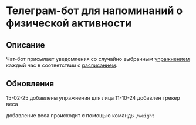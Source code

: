 # Телеграм-бот для напоминаний о физической активности
## Описание
Чат-бот присылает уведомления со случайно выбранным [упражнением](exercises_list.json) каждый час в соответствии с [расписанием](schedule.json).

## Обновления
15-02-25 добавлены упражнения для лица
11-10-24 добавлен трекер веса

  добавление веса происходит с помощью команды `/weight`
